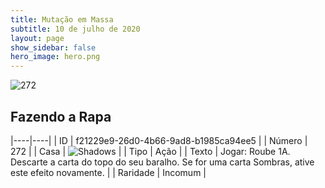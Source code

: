 ```yaml
---
title: Mutação em Massa
subtitle: 10 de julho de 2020
layout: page
show_sidebar: false
hero_image: hero.png
---
```


![272](https://cdn.keyforgegame.com/media/card_front/pt/479_272_G684FH42RWJR_pt.png)

## Fazendo a Rapa

|----|----|
| ID | f21229e9-26d0-4b66-9ad8-b1985ca94ee5 |
| Número | 272 |
| Casa | ![Shadows](https://archonarcana.com/images/thumb/e/ee/Shadows.png/22px-Shadows.png "Sombras") |
| Tipo | Ação |
| Texto | Jogar: Roube 1A. Descarte a carta do topo do seu baralho. Se for uma carta Sombras, ative este efeito novamente. |
| Raridade | Incomum |
